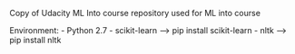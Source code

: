 Copy of Udacity ML Into course repository used for ML into course

Environment:
	- Python 2.7
	- scikit-learn --> pip install scikit-learn
	- nltk         --> pip install nltk